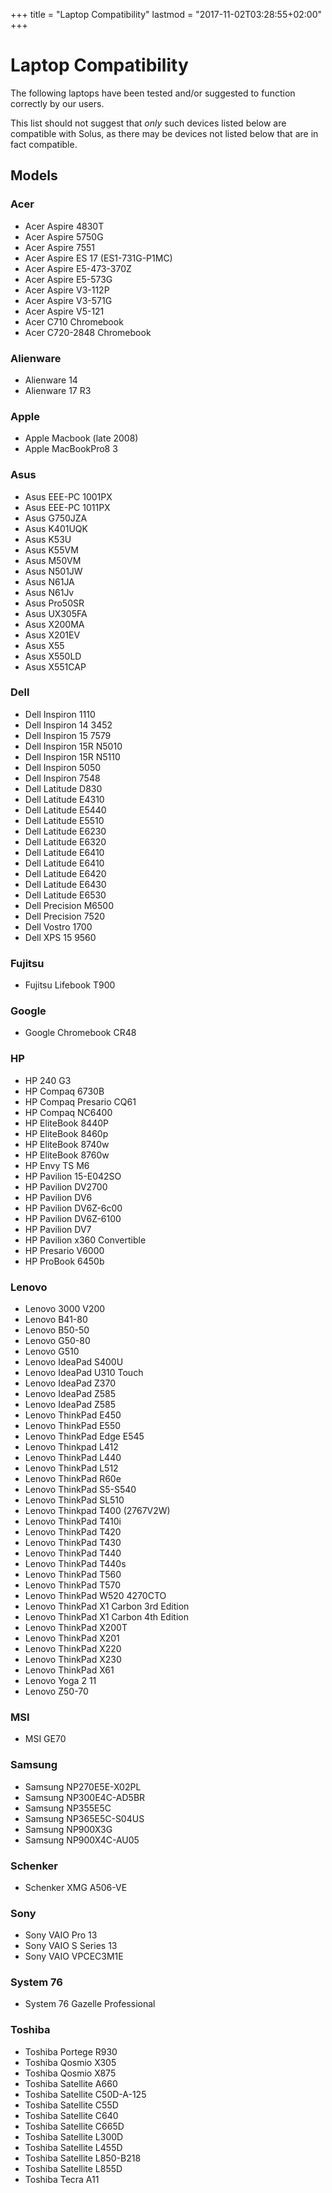 +++
title = "Laptop Compatibility"
lastmod = "2017-11-02T03:28:55+02:00"
+++
# Laptop Compatibility

The following laptops have been tested and/or suggested to function correctly by our users.

This list should not suggest that *only* such devices listed below are compatible with Solus, as there may be devices not listed below that are in fact compatible.

## Models

### Acer

- Acer Aspire 4830T
- Acer Aspire 5750G
- Acer Aspire 7551
- Acer Aspire ES 17 (ES1-731G-P1MC)
- Acer Aspire E5-473-370Z
- Acer Aspire E5-573G
- Acer Aspire V3-112P
- Acer Aspire V3-571G
- Acer Aspire V5-121
- Acer C710 Chromebook
- Acer C720-2848 Chromebook

### Alienware

- Alienware 14
- Alienware 17 R3

### Apple

- Apple Macbook (late 2008)
- Apple MacBookPro8 3

### Asus

- Asus EEE-PC 1001PX
- Asus EEE-PC 1011PX
- Asus G750JZA
- Asus K401UQK
- Asus K53U
- Asus K55VM
- Asus M50VM
- Asus N501JW
- Asus N61JA
- Asus N61Jv
- Asus Pro50SR
- Asus UX305FA
- Asus X200MA
- Asus X201EV
- Asus X55
- Asus X550LD
- Asus X551CAP

### Dell

- Dell Inspiron 1110
- Dell Inspiron 14 3452
- Dell Inspiron 15 7579
- Dell Inspiron 15R N5010
- Dell Inspiron 15R N5110
- Dell Inspiron 5050
- Dell Inspiron 7548
- Dell Latitude D830
- Dell Latitude E4310
- Dell Latitude E5440
- Dell Latitude E5510
- Dell Latitude E6230
- Dell Latitude E6320
- Dell Latitude E6410
- Dell Latitude E6410
- Dell Latitude E6420
- Dell Latitude E6430
- Dell Latitude E6530
- Dell Precision M6500
- Dell Precision 7520
- Dell Vostro 1700
- Dell XPS 15 9560

### Fujitsu

- Fujitsu Lifebook T900

### Google

- Google Chromebook CR48

### HP

- HP 240 G3
- HP Compaq 6730B
- HP Compaq Presario CQ61
- HP Compaq NC6400
- HP EliteBook 8440P
- HP EliteBook 8460p
- HP EliteBook 8740w
- HP EliteBook 8760w
- HP Envy TS M6
- HP Pavilion 15-E042SO
- HP Pavilion DV2700
- HP Pavilion DV6
- HP Pavilion DV6Z-6c00
- HP Pavilion DV6Z-6100
- HP Pavilion DV7
- HP Pavilion x360 Convertible
- HP Presario V6000
- HP ProBook 6450b

### Lenovo

- Lenovo 3000 V200
- Lenovo B41-80
- Lenovo B50-50
- Lenovo G50-80
- Lenovo G510
- Lenovo IdeaPad S400U
- Lenovo IdeaPad U310 Touch
- Lenovo IdeaPad Z370
- Lenovo IdeaPad Z585
- Lenovo IdeaPad Z585
- Lenovo ThinkPad E450
- Lenovo ThinkPad E550
- Lenovo ThinkPad Edge E545
- Lenovo Thinkpad L412
- Lenovo ThinkPad L440
- Lenovo ThinkPad L512
- Lenovo ThinkPad R60e
- Lenovo ThinkPad S5-S540
- Lenovo ThinkPad SL510
- Lenovo Thinkpad T400 (2767V2W)
- Lenovo ThinkPad T410i
- Lenovo ThinkPad T420
- Lenovo ThinkPad T430
- Lenovo ThinkPad T440
- Lenovo ThinkPad T440s
- Lenovo ThinkPad T560
- Lenovo ThinkPad T570
- Lenovo ThinkPad W520 4270CTO
- Lenovo ThinkPad X1 Carbon 3rd Edition
- Lenovo ThinkPad X1 Carbon 4th Edition
- Lenovo ThinkPad X200T
- Lenovo ThinkPad X201
- Lenovo ThinkPad X220
- Lenovo ThinkPad X230
- Lenovo ThinkPad X61
- Lenovo Yoga 2 11
- Lenovo Z50-70

### MSI

- MSI GE70

### Samsung

- Samsung NP270E5E-X02PL
- Samsung NP300E4C-AD5BR
- Samsung NP355E5C
- Samsung NP365E5C-S04US
- Samsung NP900X3G
- Samsung NP900X4C-AU05

### Schenker

- Schenker XMG A506-VE

### Sony

- Sony VAIO Pro 13
- Sony VAIO S Series 13
- Sony VAIO VPCEC3M1E

### System 76

- System 76 Gazelle Professional

### Toshiba

- Toshiba Portege R930
- Toshiba Qosmio X305
- Toshiba Qosmio X875
- Toshiba Satellite A660
- Toshiba Satellite C50D-A-125
- Toshiba Satellite C55D
- Toshiba Satellite C640
- Toshiba Satellite C665D
- Toshiba Satellite L300D
- Toshiba Satellite L455D
- Toshiba Satellite L850-B218
- Toshiba Satellite L855D
- Toshiba Tecra A11
